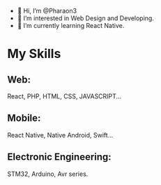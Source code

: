 - 👋 Hi, I’m @Pharaon3
- 👀 I’m interested in Web Design and Developing.
- 🌱 I’m currently learning React Native.

# My Skills

## Web:                     
React, PHP, HTML, CSS, JAVASCRIPT...
## Mobile:                  
React Native, Native Android, Swift...
## Electronic Engineering:  
STM32, Arduino, Avr series.


<!---
Pharaon3/Pharaon3 is a ✨ special ✨ repository because its `README.md` (this file) appears on your GitHub profile.
You can click the Preview link to take a look at your changes.
--->
